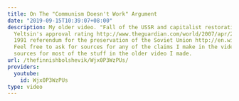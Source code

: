 ```yaml
---
title: On The "Communism Doesn't Work" Argument
date: "2019-09-15T10:39:07+08:00"
description: My older video. "Fall of the USSR and capitalist restoration" https://www.youtube.com/watch?v=5KpS2eAay_8
  Yeltsin's approval rating http://www.theguardian.com/world/2007/apr/23/russia.marktran
  1991 referendum for the preservation of the Soviet Union http://en.wikipedia.org/wiki/Soviet_Union_referendum,_1991
  Feel free to ask for sources for any of the claims I make in the video. You'll find
  sources for most of the stuff in the older video I made.
url: /thefinnishbolshevik/Wjx0P3WzPUs/
providers:
  youtube:
    id: Wjx0P3WzPUs
type: video
---
```

